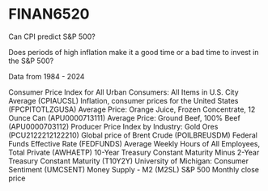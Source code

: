 # FINAN6520
Can CPI predict S&P 500?

Does periods of high inflation make it a good time or a bad time to invest in the S&P 500?

Data from 1984 - 2024

Consumer Price Index for All Urban Consumers: All Items in U.S. City Average (CPIAUCSL)
Inflation, consumer prices for the United States (FPCPITOTLZGUSA)
Average Price: Orange Juice, Frozen Concentrate, 12 Ounce Can (APU0000713111)
Average Price: Ground Beef, 100% Beef (APU0000703112)
Producer Price Index by Industry: Gold Ores (PCU2122212122210)
Global price of Brent Crude (POILBREUSDM)
Federal Funds Effective Rate (FEDFUNDS)
Average Weekly Hours of All Employees, Total Private (AWHAETP)
10-Year Treasury Constant Maturity Minus 2-Year Treasury Constant Maturity (T10Y2Y)
University of Michigan: Consumer Sentiment (UMCSENT)
Money Supply - M2 (M2SL)
S&P 500 Monthly close price
